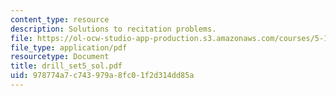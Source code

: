 ```yaml
---
content_type: resource
description: Solutions to recitation problems.
file: https://ol-ocw-studio-app-production.s3.amazonaws.com/courses/5-13-organic-chemistry-ii-fall-2003/978774a7c743979a8fc01f2d314dd85a_drill_set5_sol.pdf
file_type: application/pdf
resourcetype: Document
title: drill_set5_sol.pdf
uid: 978774a7-c743-979a-8fc0-1f2d314dd85a
---
```

